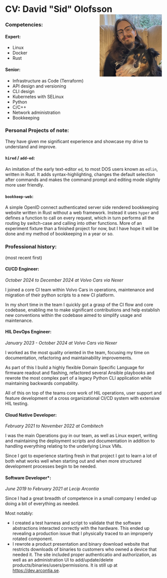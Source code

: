 # CV: David "Sid" Olofsson <img src="./picture.png" width=200 height=200 style="float: right">


### Competencies:

#### Expert:

- Linux
- Docker
- Rust


#### Senior:

- Infrastructure as Code (Terraform)
- API design and versioning
- CLI design
- Kubernetes with SELinux
- Python
- C/C++
- Network administration
- Bookkeeping


### Personal Projects of note:

They have given me significant experience and showcase my drive to understand
and improve.


#### `hired` / `add-ed`:

An imitation of the early text-editor `ed`, to most DOS users known as `edlin`,
written in Rust. It adds syntax-highlighting, changes the default selection
after commands and makes the command prompt and editing mode slightly more user
friendly.


#### `bookkeep-web`:

A simple OpenID connect authenticated server side rendered bookkeeping website
written in Rust without a web framework. Instead it uses `hyper` and defines a
function to call on every request, which in turn performs all the routing by
switch-case and calling into other functions. More of an experiment fixture
than a finished project for now, but I have hope it will be done and my method
of bookkeeping in a year or so.


### Professional history:

(most recent first)


#### CI/CD Engineer:
*October 2024 to December 2024 at Volvo Cars via Nexer*

I joined a core CI team within Volvo Cars in operations, maintenance and
migration of their python scripts to a new CI platform.

In my short time in the team I quickly got a grasp of the CI flow and core
codebase, enabling me to make significant contributions and help establish new
conventions within the codebase aimed to simplify usage and maintenance.


#### HIL DevOps Engineer:
*January 2023 - October 2024 at Volvo Cars via Nexer*

I worked as the most quality oriented in the team, focusing my time on
documentation, refactoring and maintainability improvements.

As part of this I build a highly flexible Domain Specific Language for
firmware readout and flashing, refactored several Ansible playbooks and
rewrote the most complex part of a legacy Python CLI application while
maintaining backwards compability.

All of this on top of the teams core work of HIL operations, user support
and feature development of a cross organizational CI/CD system with
extensive HIL testing.


#### Cloud Native Developer:
*February 2021 to November 2022 at Combitech*

I was the main Operations guy in our team, as well as Linux expert, writing and
maintaining the deployment scripts and documentation in addition to handling
everything relating to the underlying Linux VMs.

Since I got to experience starting fresh in that project I got to learn a lot of
both what works well when starting out and when more structured development
processes begin to be needed.


#### Software Developer\*:
*June 2019 to February 2021 at Lecip Arcontia*

Since I had a great breadth of competence in a small company I ended up doing a
bit of everything as needed.

Most notably:
- I created a test harness and script to validate that the software abstractions
  interacted correctly with the hardware. This ended up revealing a production
  issue that I physically traced to an improperly rotated component.
- I rewrote a product presentation and binary download website that restricts
  downloads of binaries to customers who owned a device that needed it. The
  site included proper authenticatio and authorization, as well as an
  administration UI to add/update/delete products/binaries/users/permissions.
  It is still up at <https://dev.arcontia.se>.
